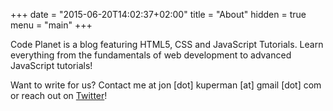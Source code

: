+++
date = "2015-06-20T14:02:37+02:00"
title = "About"
hidden = true
menu = "main"
+++

Code Planet is a blog featuring HTML5, CSS and JavaScript Tutorials. Learn everything from the fundamentals of web development to advanced JavaScript tutorials!

Want to write for us? Contact me at jon [dot] kuperman [at] gmail [dot] com or reach out on [Twitter](https://twitter.com/jkup)!